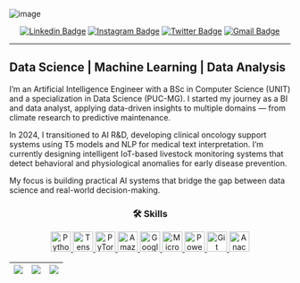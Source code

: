 ![image](https://github.com/user-attachments/assets/c78867be-7377-4dd5-8ac3-1c478c083a27)



<div align="center">
  
  [![Linkedin Badge](https://img.shields.io/badge/LinkedIn-0077B5?style=flat-square&logo=Linkedin&logoColor=white&link=https://www.linkedin.com/in/hedvaldo-costa-77b012205/)](https://www.linkedin.com/in/hedvaldo-costa-77b012205/)
  [![Instagram Badge](https://img.shields.io/badge/Instagram-E4405F?style=flat-square&logo=instagram&logoColor=white)](https://www.instagram.com/hedvaldo_c?igsh=cHdqazhhd2Q1Z2J3)
  [![Twitter Badge](https://img.shields.io/twitter/follow/:p_hedvaldo)](https://x.com/p_hedvaldo)
  [![Gmail Badge](https://img.shields.io/badge/Gmail-D14836?style=flat-square&logo=gmail&logoColor=white&link=mailto:hedvaldocosta.p@gmail.com)](mailto:hedvaldocosta.p@gmail.com)


  
</div>
    
---

## Data Science | Machine Learning | Data Analysis

<p align="left">
I’m an Artificial Intelligence Engineer with a BSc in Computer Science (UNIT) and a specialization in Data Science (PUC-MG). I started my journey as a BI and data analyst, applying data-driven insights to multiple domains — from climate research to predictive maintenance.
</p>

<p align="left">
In 2024, I transitioned to AI R&D, developing clinical oncology support systems using T5 models and NLP for medical text interpretation. I’m currently designing intelligent IoT-based livestock monitoring systems that detect behavioral and physiological anomalies for early disease prevention.
</p>

<div align="center">
<p align="left">
My focus is building practical AI systems that bridge the gap between data science and real-world decision-making.
</p>

<h3>🛠️ Skills</h3>
<p>
  <a href="https://www.python.org/" target="_blank" rel="noreferrer">
    <img src="https://raw.githubusercontent.com/danielcranney/readme-generator/main/public/icons/skills/python-colored.svg" width="36" height="36" alt="Python" />
  </a>
  <a href="https://www.tensorflow.org/" target="_blank" rel="noreferrer">
    <img src="https://raw.githubusercontent.com/danielcranney/readme-generator/main/public/icons/skills/tensorflow-colored.svg" width="36" height="36" alt="TensorFlow" />
  </a>
  <a href="https://pytorch.org/" target="_blank" rel="noreferrer">
    <img src="https://raw.githubusercontent.com/danielcranney/readme-generator/main/public/icons/skills/pytorch-colored.svg" width="36" height="36" alt="PyTorch" />
  </a>
  <a href="https://aws.amazon.com" target="_blank" rel="noreferrer">
    <img src="https://raw.githubusercontent.com/danielcranney/readme-generator/main/public/icons/skills/aws-colored.svg" width="36" height="36" alt="Amazon Web Services" />
  </a>
  <a href="https://cloud.google.com/" target="_blank" rel="noreferrer">
    <img src="https://raw.githubusercontent.com/danielcranney/readme-generator/main/public/icons/skills/googlecloud-colored.svg" width="36" height="36" alt="Google Cloud" />
  </a>
  <a href="https://azure.microsoft.com/" target="_blank" rel="noreferrer">
    <img src="https://upload.wikimedia.org/wikipedia/commons/f/fa/Microsoft_Azure.svg" width="36" height="36" alt="Microsoft Azure" />
  </a>
  <a href="https://powerbi.microsoft.com/" target="_blank" rel="noreferrer">
    <img src="https://img.icons8.com/color/48/000000/power-bi.png" width="36" height="36" alt="Power BI" />
  </a>
  <a href="https://git-scm.com/" target="_blank" rel="noreferrer">
    <img src="https://raw.githubusercontent.com/danielcranney/readme-generator/main/public/icons/skills/git-colored.svg" width="36" height="36" alt="Git" />
  </a>
 <a href="https://www.anaconda.com/" target="_blank" rel="noreferrer">
  <img src="https://cdn.jsdelivr.net/gh/devicons/devicon/icons/anaconda/anaconda-original.svg" width="36" height="36" alt="Anaconda" />
</a>
</p>
</div>




    
| ![](http://github-profile-summary-cards.vercel.app/api/cards/stats?username=HedvaldoCosta&theme=nord_dark) | ![](http://github-profile-summary-cards.vercel.app/api/cards/repos-per-language?username=HedvaldoCosta&hide=Html&theme=nord_dark) | ![](http://github-profile-summary-cards.vercel.app/api/cards/most-commit-language?username=HedvaldoCosta&theme=nord_dark) |
| :-: | :-: | :-: |
